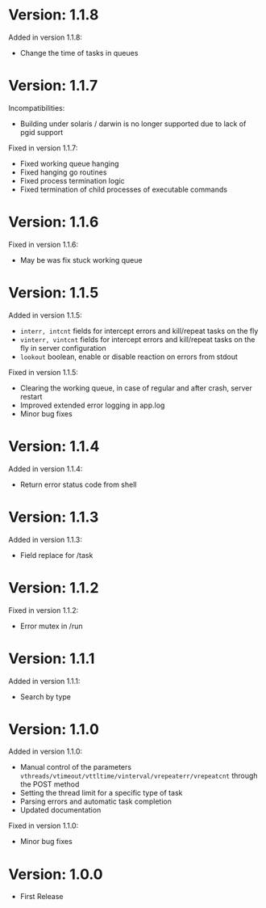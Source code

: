 Version: 1.1.8
========

Added in version 1.1.8:

- Change the time of tasks in queues

Version: 1.1.7
========

Incompatibilities:

- Building under solaris / darwin is no longer supported due to lack of pgid support

Fixed in version 1.1.7:

- Fixed working queue hanging
- Fixed hanging go routines
- Fixed process termination logic
- Fixed termination of child processes of executable commands

Version: 1.1.6
========

Fixed in version 1.1.6:

- May be was fix stuck working queue

Version: 1.1.5
========

Added in version 1.1.5:

- ```interr, intcnt``` fields for intercept errors and kill/repeat tasks on the fly
- ```vinterr, vintcnt``` fields for intercept errors and kill/repeat tasks on the fly in server configuration
- ```lookout``` boolean, enable or disable reaction on errors from stdout

Fixed in version 1.1.5:

- Clearing the working queue, in case of regular and after crash, server restart
- Improved extended error logging in app.log
- Minor bug fixes

Version: 1.1.4
========

Added in version 1.1.4:

- Return error status code from shell

Version: 1.1.3
========

Added in version 1.1.3:

- Field replace for /task

Version: 1.1.2
========

Fixed in version 1.1.2:

- Error mutex in /run

Version: 1.1.1
========

Added in version 1.1.1:

- Search by type

Version: 1.1.0
========

Added in version 1.1.0:

- Manual control of the parameters ```vthreads/vtimeout/vttltime/vinterval/vrepeaterr/vrepeatcnt``` through the POST method
- Setting the thread limit for a specific type of task
- Parsing errors and automatic task completion
- Updated documentation

Fixed in version 1.1.0:

- Minor bug fixes

Version: 1.0.0
========

- First Release
